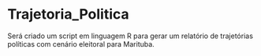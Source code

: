 # Trajetoria_Politica
Será criado um script em linguagem R para gerar um relatório de trajetórias políticas com cenário eleitoral para Marituba.
